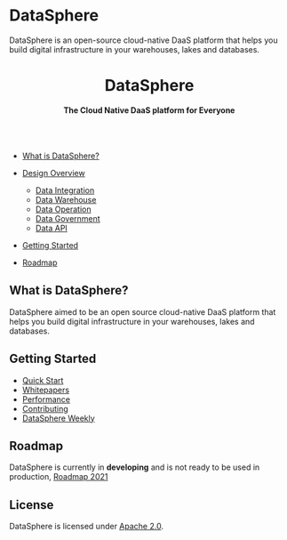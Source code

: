 # DataSphere
DataSphere is an open-source cloud-native DaaS platform that helps you build digital infrastructure in your warehouses, lakes and databases.

<div align="center">
<h1>DataSphere</h1>
<strong>The Cloud Native DaaS platform for Everyone</strong>
<br>

<br>
<br>





</div>
</div>
<br>

- [What is DataSphere?](#what-is-datasphere)
- [Design Overview](#design-overview)
   - [Data Integration](#data-integration-service)
   - [Data Warehouse](#data-warehouse-service)
   - [Data Operation](#data-operation-service)
   - [Data Government](#data-government-service)
   - [Data API](#data-api-service)
   
   
- [Getting Started](#getting-started)
- [Roadmap](#roadmap)

## What is DataSphere?

DataSphere aimed to be an open source cloud-native DaaS platform that helps you build digital infrastructure in your warehouses, lakes and databases.


## Getting Started

* [Quick Start](/)
* [Whitepapers](/)
* [Performance](/)
* [Contributing](/)
* [DataSphere Weekly](/)

## Roadmap

DataSphere is currently in **developing** and is not ready to be used in production, [Roadmap 2021](https://github.com/datasphere-oss/datasphere/issues/1)

## License

DataSphere is licensed under [Apache 2.0](LICENSE).
